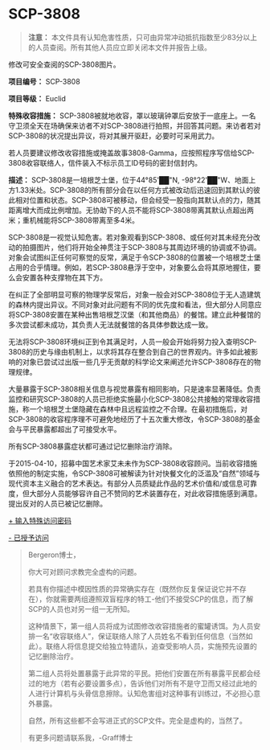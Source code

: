 # SCP-3808
                        



> **注意：** 本文件具有认知危害性质，只可由异常冲动抵抗指数至少83分以上的人员查阅。所有其他人员应立即关闭本文件并报告上级。
> 



修改可安全查阅的SCP-3808图片。



**项目编号：** SCP-3808

**项目等级：** Euclid

**特殊收容措施：** SCP-3808被就地收容，罩以玻璃钟罩后安放于一底座上。一名守卫须全天在场确保来访者不对SCP-3808进行拍照，并回答其问题。来访者若对SCP-3808的状况提出异议，将对其展开驱赶，必要时可采用武力。

若人员要建议修改收容措施或掩盖故事3808-Gamma，应按照程序写信给SCP-3808收容联络人，信件装入不标示员工ID号码的密封信封内。

**描述：** SCP-3808是一培根芝士堡，位于44°85'██"N, -98°22'██"W、地面上方1.33米处。SCP-3808的所有部分会在以任何方式被改动后迅速回到其默认的彼此相对位置和状态。SCP-3808可被移动，但会经受一股指向其默认点的力，随其距离增大而成比例增加。无协助下的人员不能将SCP-3808带离其默认点超出两米；重机械能将SCP-3808带离至多4米。

SCP-3808是一视觉认知危害。若对象观看到SCP-3808、或任何对其未经充分改动的拍摄图片，他们将开始全神贯注于SCP-3808与其周边环境的协调或不协调。对象会试图纠正任何可察觉的反常，满足于令SCP-3808的位置被一个培根芝士堡占用的合乎情理。例如，若SCP-3808悬浮于空中，对象要么会将其原地握住，要么会安置各种支撑物在其下方。

在纠正了全部明显可察的物理学反常后，对象一般会对SCP-3808位于无人造建筑的森林内提出异议。不同对象对此问题有不同的优先度和看法，但大部分人同意应将SCP-3808安置在某种出售培根芝汉堡（和其他商品）的餐馆。建立此种餐馆的多次尝试都未成功，其负责人无法就餐馆的各具体参数达成一致。

无法将SCP-3808环境纠正到令其满足时，人员一般会开始将努力投入查明SCP-3808的历史与缘由机制上，以求将其存在整合到自己的世界观内。许多如此被影响的对象已尝试过出版一些几乎无贡献的科学论文来阐述允许SCP-3808存在的物理规律。

大量暴露于SCP-3808相关信息与视觉暴露有相同影响，只是速率显著降低。负责监控和研究SCP-3808的人员已拒绝实施最小化SCP-3808公共接触的常理收容措施，称一个培根芝士堡隐藏在森林中且远程监控之不合理。在最初措施后，对SCP-3808的收容程序理不可避免地经历了十五次重大修改，令SCP-3808的基金会与平民暴露都超出了可接受水平。

所有SCP-3808暴露症状都可通过记忆删除治疗消除。

于2015-04-10，招募中国艺术家艾未未作为SCP-3808收容顾问。当前收容措施依照他的制定实施，令SCP-3808可被解读为针对快餐文化的泛滥及“自然”领域与现代资本主义融合的艺术表达。有部分人员质疑此作品的艺术价值和/或信息可靠度，但大部分人员能够容许自己不赞同的艺术装置存在，对此收容措施感到满意。提出反对的人员已被记忆删除。


<a shape='rect' class='collapsible-block-link' href='javascript:;'>+&#160;&#36755;&#20837;&#29305;&#27530;&#35775;&#38382;&#23494;&#30721;</a>

<a shape='rect' class='collapsible-block-link' href='javascript:;'>-&#160;&#24050;&#25480;&#20104;&#35775;&#38382;</a>


> Bergeron博士，
> 
> 你大可对顾问求教完全虚构的问题。
> 
> 若具有你描述中模因性质的异常确实存在（既然你反复保证说它并不存在），你就需要两组遵照双盲程序的特工-他们不接受SCP的信息，而了解SCP的人员也对另一组一无所知。
> 
> 这种情景下，第一组人员将成为试图修改收容措施者的蜜罐诱饵。为人员安排一名“收容联络人”，保证联络人除了人员姓名不看到任何信息（当然如此）。联络人将信息提交给独立特遣队，追查受影响人员，实施预先设置的记忆删除治疗。
> 
> 第二组人员将处置暴露于此异常的平民。把他们安置在所有暴露平民都会经过的地方（若有必要设置多点），告诉他们对所有不是守卫而又经过此地的人进行计算机与头骨信息擦除。认知危害组对这种事有训练过，不必担心意外暴露。
> 
> 自然，所有这些都不会写进正式的SCP文件。完全是虚构的，当然了。
> 
> 有更多问题请联系我，-Graff博士
> 






                    